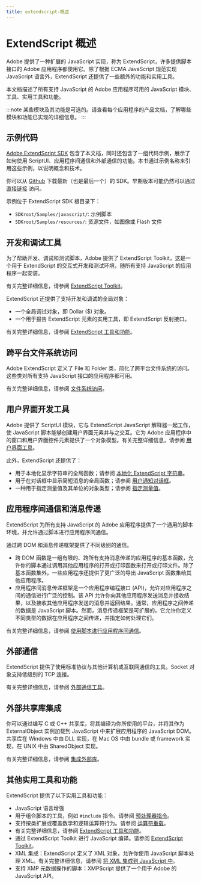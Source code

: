 ```yaml
---
title: extendscript-概述
---
```

# ExtendScript 概述

Adobe 提供了一种扩展的 JavaScript 实现，称为 ExtendScript，许多提供脚本接口的 Adobe 应用程序都使用它。除了根据 ECMA JavaScript 规范实现 JavaScript 语言外，ExtendScript 还提供了一些额外的功能和实用工具。

本文档描述了所有支持 JavaScript 的 Adobe 应用程序可用的 JavaScript 模块、工具、实用工具和功能。

:::note
某些模块及其功能是可选的。请查看每个应用程序的产品文档，了解哪些模块和功能已实现的详细信息。
:::

## 示例代码

[Adobe ExtendScript SDK](https://github.com/Adobe-CEP/CEP-Resources/tree/master/ExtendScript-Toolkit) 包含了本文档，同时还包含了一组代码示例，展示了如何使用 ScriptUI、应用程序间通信和外部通信的功能。本书通过示例名称来引用这些示例，以说明概念和技术。

你可以从 [Github](https://github.com/Adobe-CEP/CEP-Resources/tree/master/ExtendScript-Toolkit) 下载最新（也是最后一个）的 SDK。早期版本可能仍然可以通过 [直接链接](https://github.com/aenhancers/javascript-tools-guide/issues/2#issuecomment-1019312237) 访问。

示例位于 ExtendScript SDK 根目录下：

- `SDKroot/Samples/javascript/`: 示例脚本
- `SDKroot/Samples/resources/`: 资源文件，如图像或 Flash 文件

## 开发和调试工具

为了帮助开发、调试和测试脚本，Adobe 提供了 ExtendScript Toolkit，这是一个用于 ExtendScript 的交互式开发和测试环境，随所有支持 JavaScript 的应用程序一起安装。

有关完整详细信息，请参阅 [ExtendScript Toolkit](../../extendscript-toolkit/index#the-extendscript-toolkit)。

ExtendScript 还提供了支持开发和调试的全局对象：

- 一个全局调试对象，即 Dollar ($) 对象。
- 一个用于报告 ExtendScript 元素的实用工具，即 ExtendScript 反射接口。

有关完整详细信息，请参阅 [ExtendScript 工具和功能](../../extendscript-tools-features/index#extendscript-tools-and-features)。

## 跨平台文件系统访问

Adobe ExtendScript 定义了 File 和 Folder 类，简化了跨平台文件系统的访问。这些类对所有支持 JavaScript 接口的应用程序都可用。

有关完整详细信息，请参阅 [文件系统访问](../../file-system-access/index#file-system-access)。

## 用户界面开发工具

Adobe 提供了 ScriptUI 模块，它与 ExtendScript JavaScript 解释器一起工作，使 JavaScript 脚本能够创建用户界面元素并与之交互。它为 Adobe 应用程序中的窗口和用户界面控件元素提供了一个对象模型。有关完整详细信息，请参阅 [用户界面工具](../../user-interface-tools/index#user-interface-tools)。

此外，ExtendScript 还提供了：

- 用于本地化显示字符串的全局函数；请参阅 [本地化 ExtendScript 字符串](../../extendscript-tools-features/localizing-extendscript-strings)。
- 用于在对话框中显示简短消息的全局函数；请参阅 [用户通知对话框](../../extendscript-tools-features/user-notification-dialogs)。
- 一种用于指定测量值及其单位的对象类型；请参阅 [指定测量值](../../extendscript-tools-features/specifying-measurement-values)。

## 应用程序间通信和消息传递

ExtendScript 为所有支持 JavaScript 的 Adobe 应用程序提供了一个通用的脚本环境，并允许通过脚本进行应用程序间通信。

通过跨 DOM 和消息传递框架提供了不同级别的通信。

- 跨 DOM 函数是一组有限的、跨所有支持消息传递的应用程序的基本函数，允许你的脚本通过调用其他应用程序的打开或打印函数来打开或打印文件。除了基本函数集外，一些应用程序还提供了更广泛的导出 JavaScript 函数集给其他应用程序。
- 应用程序间消息传递框架是一个应用程序编程接口 (API)，允许对应用程序之间的通信进行广泛的控制。该 API 允许你向其他应用程序发送消息并接收结果，以及接收其他应用程序发送的消息并返回结果。通常，应用程序之间传递的数据是 JavaScript 脚本。然而，消息传递框架是可扩展的。它允许你定义不同类型的数据在应用程序之间传递，并指定如何处理它们。

有关完整详细信息，请参阅 [使用脚本进行应用程序间通信](../../interapplication-communication/index#interapplication-communication-with-scripts)。

## 外部通信

ExtendScript 提供了使用标准协议与其他计算机或互联网通信的工具。Socket 对象支持低级别的 TCP 连接。

有关完整详细信息，请参阅 [外部通信工具](../../external-communication/index#external-communication-tools)。

## 外部共享库集成

你可以通过编写 C 或 C++ 共享库，将其编译为你所使用的平台，并将其作为 ExternalObject 实例加载到 JavaScript 中来扩展应用程序的 JavaScript DOM。共享库在 Windows 中由 DLL 实现，在 Mac OS 中由 bundle 或 framework 实现，在 UNIX 中由 SharedObject 实现。

有关完整详细信息，请参阅 [集成外部库](../../integrating-external-libraries/index#integrating-external-libraries)。

## 其他实用工具和功能

ExtendScript 提供了以下实用工具和功能：

- JavaScript 语言增强
 - 用于组合脚本的工具，例如 `#include` 指令。请参阅 [预处理器指令](../../extendscript-tools-features/preprocessor-directives)。
 - 支持按类扩展或覆盖数学和逻辑运算符行为。请参阅 [运算符重载](../../extendscript-tools-features/operator-overloading)。
 - 有关完整详细信息，请参阅 [ExtendScript 工具和功能](../../extendscript-tools-features/index#extendscript-tools-and-features)。
- 通过 ExtendScript Toolkit 进行 JavaScript 编译。请参阅 [ExtendScript Toolkit](../../extendscript-toolkit/index#the-extendscript-toolkit)。
- XML 集成：ExtendScript 定义了 XML 对象，允许你使用 JavaScript 脚本处理 XML。有关完整详细信息，请参阅 [将 XML 集成到 JavaScript 中](../../integrating-xml/index#integrating-xml-into-javascript)。
- 支持 XMP 元数据操作的脚本：XMPScript 提供了一个用于 Adobe 的 JavaScript API。
